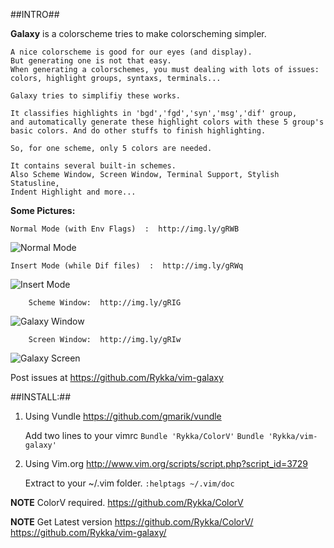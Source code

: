 ##INTRO##

**Galaxy** is a colorscheme tries to make colorscheming simpler.
    
    A nice colorscheme is good for our eyes (and display).
    But generating one is not that easy.
    When generating a colorschemes, you must dealing with lots of issues: 
    colors, highlight groups, syntaxs, terminals...

    Galaxy tries to simplifiy these works. 
    
    It classifies highlights in 'bgd','fgd','syn','msg','dif' group,
    and automatically generate these highlight colors with these 5 group's 
    basic colors. And do other stuffs to finish highlighting.

    So, for one scheme, only 5 colors are needed.

    It contains several built-in schemes.
    Also Scheme Window, Screen Window, Terminal Support, Stylish Statusline,
    Indent Highlight and more...

    
**Some Pictures:**
        
    Normal Mode (with Env Flags)  :  http://img.ly/gRWB 
![Normal Mode](http://s3.amazonaws.com/imgly_production/4020613/large.png)

    Insert Mode (while Dif files)  :  http://img.ly/gRWq
![Insert Mode](http://s3.amazonaws.com/imgly_production/4020602/large.png)
    
        Scheme Window:  http://img.ly/gRIG 
![Galaxy Window](http://s3.amazonaws.com/imgly_production/4019750/large.png)

        Screen Window:  http://img.ly/gRIw 
![Galaxy Screen](http://s3.amazonaws.com/imgly_production/4019740/large.png)


Post issues at https://github.com/Rykka/vim-galaxy

##INSTALL:##


1. Using Vundle  https://github.com/gmarik/vundle 

    Add two lines to your vimrc
    `Bundle 'Rykka/ColorV'` 
    `Bundle 'Rykka/vim-galaxy'` 

2. Using Vim.org http://www.vim.org/scripts/script.php?script_id=3729

    Extract to your ~/.vim folder.
    `:helptags ~/.vim/doc`
    
**NOTE**   ColorV required. https://github.com/Rykka/ColorV

**NOTE**   Get Latest version
           https://github.com/Rykka/ColorV/
           https://github.com/Rykka/vim-galaxy/
